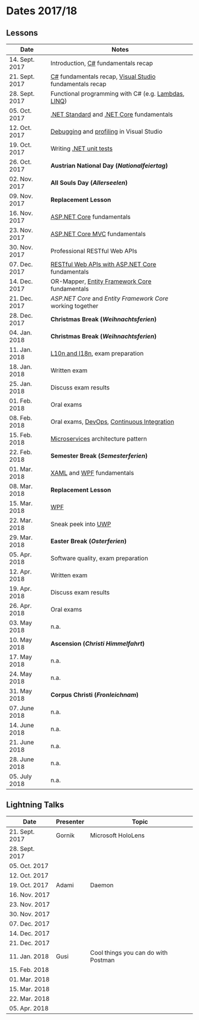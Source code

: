 # Dates 2017/18

## Lessons

| Date           | Notes
|----------------|-
| 14. Sept. 2017 | Introduction, [C#](https://docs.microsoft.com/en-us/dotnet/csharp/programming-guide/index) fundamentals recap
| 21. Sept. 2017 | [C#](https://docs.microsoft.com/en-us/dotnet/csharp/programming-guide/index) fundamentals recap, [Visual Studio](https://docs.microsoft.com/en-us/visualstudio/#pivot=features) fundamentals recap
| 28. Sept. 2017 | Functional programming with C# (e.g. [Lambdas](https://docs.microsoft.com/en-us/dotnet/csharp/programming-guide/statements-expressions-operators/lambda-expressions), [LINQ](https://docs.microsoft.com/en-us/dotnet/csharp/linq/index))
| 05. Oct. 2017  | [.NET Standard](https://docs.microsoft.com/en-us/dotnet/standard/net-standard) and [.NET Core](https://docs.microsoft.com/en-us/dotnet/core/get-started) fundamentals
| 12. Oct. 2017  | [Debugging](https://docs.microsoft.com/en-us/visualstudio/debugger/index) and [profiling](https://docs.microsoft.com/en-us/visualstudio/profiling/index) in Visual Studio
| 19. Oct. 2017  | Writing [.NET unit tests](https://docs.microsoft.com/en-us/visualstudio/test/improve-code-quality)
| 26. Oct. 2017  | **Austrian National Day (*Nationalfeiertag*)**
| 02. Nov. 2017  | **All Souls Day (*Allerseelen*)**
| 09. Nov. 2017  | **Replacement Lesson**
| 16. Nov. 2017  | [ASP.NET Core](https://docs.microsoft.com/en-us/aspnet/core/) fundamentals
| 23. Nov. 2017  | [ASP.NET Core MVC](https://docs.microsoft.com/en-us/aspnet/core/mvc/overview) fundamentals
| 30. Nov. 2017  | Professional RESTful Web APIs
| 07. Dec. 2017  | [RESTful Web APIs with ASP.NET Core](https://docs.microsoft.com/en-us/aspnet/core/tutorials/first-web-api) fundamentals
| 14. Dec. 2017  | OR-Mapper, [Entity Framework Core](https://docs.microsoft.com/en-us/aspnet/core/data/ef-mvc/intro) fundamentals
| 21. Dec. 2017  | *ASP.NET Core* and *Entity Framework Core* working together
| 28. Dec. 2017  | **Christmas Break (*Weihnachtsferien*)**
| 04. Jan. 2018  | **Christmas Break (*Weihnachtsferien*)**
| 11. Jan. 2018  | [L10n and I18n](https://www.w3.org/International/questions/qa-i18n), exam preparation
| 18. Jan. 2018  | Written exam
| 25. Jan. 2018  | Discuss exam results
| 01. Feb. 2018  | Oral exams
| 08. Feb. 2018  | Oral exams, [DevOps](https://en.wikipedia.org/wiki/DevOps), [Continuous Integration](https://www.visualstudio.com/team-services/continuous-integration/)
| 15. Feb. 2018  | [Microservices](https://martinfowler.com/articles/microservices.html) architecture pattern
| 22. Feb. 2018  | **Semester Break (*Semesterferien*)**
| 01. Mar. 2018  | [XAML](https://github.com/Microsoft/xaml-standard) and [WPF](https://docs.microsoft.com/en-us/dotnet/framework/wpf/getting-started/) fundamentals
| 08. Mar. 2018  | **Replacement Lesson**
| 15. Mar. 2018  | [WPF](https://docs.microsoft.com/en-us/dotnet/framework/wpf/getting-started/)
| 22. Mar. 2018  | Sneak peek into [UWP](https://docs.microsoft.com/en-us/windows/uwp/get-started/your-first-app)
| 29. Mar. 2018  | **Easter Break (*Osterferien*)**
| 05. Apr. 2018  | Software quality, exam preparation
| 12. Apr. 2018  | Written exam
| 19. Apr. 2018  | Discuss exam results
| 26. Apr. 2018  | Oral exams
| 03. May 2018   | n.a.
| 10. May 2018   | **Ascension (*Christi Himmelfahrt*)**
| 17. May 2018   | n.a.
| 24. May 2018   | n.a.
| 31. May 2018   | **Corpus Christi (*Fronleichnam*)**
| 07. June 2018  | n.a.
| 14. June 2018  | n.a.
| 21. June 2018  | n.a.
| 28. June 2018  | n.a.
| 05. July 2018  | n.a.

## Lightning Talks

| Date           | Presenter | Topic
|----------------|-----------|-------
| 21. Sept. 2017 |Gornik     | Microsoft HoloLens
| 28. Sept. 2017 |           |
| 05. Oct. 2017  |           |
| 12. Oct. 2017  |           |
| 19. Oct. 2017  | Adami     | Daemon
| 16. Nov. 2017  |           |
| 23. Nov. 2017  |           |
| 30. Nov. 2017  |           |
| 07. Dec. 2017  |           |
| 14. Dec. 2017  |           |
| 21. Dec. 2017  |           |
| 11. Jan. 2018  | Gusi      | Cool things you can do with Postman
| 15. Feb. 2018  |           |
| 01. Mar. 2018  |           |
| 15. Mar. 2018  |           |
| 22. Mar. 2018  |           |
| 05. Apr. 2018  |           |

